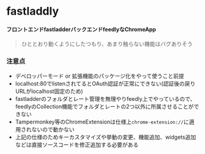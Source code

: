# fastladdly

#### フロントエンドfastladderバックエンドfeedlyなChromeApp

> ひととおり動くようにしたつもり、あまり触らない機能はバグありそう


### 注意点

* デベロッパーモード or 拡張機能のパッケージ化をやって使うこと前提
* localhost:80でlistenされてるとOAuth認証が正常にできない(認証後の戻りURLがlocalhost固定のため)
* fastladderのフォルダとレート管理を無理やりfeedly上でやっているので、feedlyのCollection機能でフォルダとレートの2つ以外に所属させることができない
* Tampermonkey等のChromeExtensionは仕様上`chrome-extension://`に適用されないので動かない
* 上記の仕様のためキーカスタマイズや挙動の変更、機能追加、widgets追加などは直接ソースコードを修正追加する必要がある
